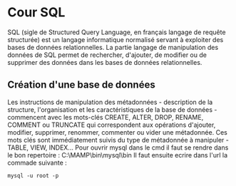 # Cour SQL
SQL (sigle de Structured Query Language, en français langage de requête structurée) est un langage informatique normalisé servant à exploiter des bases de données relationnelles. La partie langage de manipulation des données de SQL permet de rechercher, d'ajouter, de modifier ou de supprimer des données dans les bases de données relationnelles.
## Création d'une base de données
Les instructions de manipulation des métadonnées - description de la structure, l'organisation et les caractéristiques de la base de données - commencent avec les mots-clés CREATE, ALTER, DROP, RENAME, COMMENT ou TRUNCATE qui correspondent aux opérations d'ajouter, modifier, supprimer, renommer, commenter ou vider une métadonnée. Ces mots clés sont immédiatement suivis du type de métadonnée à manipuler - TABLE, VIEW, INDEX...
Pour ouvrir mysql dans le cmd il faut se rendre dans le bon repertoire :
C:\MAMP\bin\mysql\bin
Il faut ensuite ecrire dans l'url la commade suivante :
```
mysql -u root -p
```
